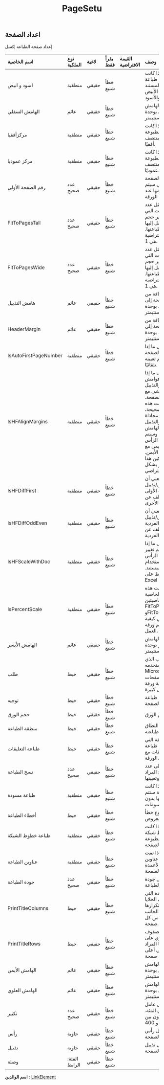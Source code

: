 ﻿---
title: PageSetu
second_title: Aspose.Cells Cloud Documen
type: docs
url: /ar/specification/model/pagesetup/
description: "Aspose.Cells مواصفات النموذج السحابي: PageSetup. تعامل بسهولة مع Excel ومستندات جداول البيانات الأخرى التي تحتوي على ميزات مثل الفتح والتوليد والتحرير والتقسيم والدمج والمقارنة والتحويل"
kwords: Excel, Office, جدول البيانات, Cloud REST API, PageSetup
weight: 50
---
## **اعداد الصفحة**

 إعداد صفحة الطباعة إكسل

| اسم الخاصية| نوع الملكية| لاغية| يقرأ فقط| القيمة الافتراضية| وصف|
|:- |:- |:- |:- |:- |:- |
| اسود و ابيض| منطقية| حقيقي| خطأ شنيع|| يمثل ما إذا كانت سيتم طباعة عناصر المستند باللونين الأبيض والأسود.|
| الهامش السفلي| عائم| حقيقي| خطأ شنيع|| يمثل حجم الهامش السفلي بوحدة السنتيمتر.|
| مركزأفقيا| منطقية| حقيقي| خطأ شنيع|| تمثيل ما إذا كانت الورقة مطبوعة في المنتصف أفقيًا.|
| مركز عموديا| منطقية| حقيقي| خطأ شنيع|| تمثل ما إذا كانت الورقة مطبوعة في المنتصف عموديًا.|
| رقم الصفحة الأولى| عدد صحيح| حقيقي| خطأ شنيع|| يمثل رقم الصفحة الأولى التي سيتم استخدامها عند طباعة هذه الورقة.|
| FitToPagesTall| عدد صحيح| حقيقي| خطأ شنيع||يمثل عدد الصفحات التي سيتم تغيير حجم ورقة العمل إليها عند طباعتها. القيمة الافتراضية هي 1.|
| FitToPagesWide| عدد صحيح| حقيقي| خطأ شنيع|| يمثل عدد الصفحات التي سيتم تغيير حجم ورقة العمل إليها عند طباعتها. القيمة الافتراضية هي 1.|
| هامش التذييل| عائم| حقيقي| خطأ شنيع|| يمثل المسافة من أسفل الصفحة إلى التذييل بوحدة السنتيمتر.|
| HeaderMargin| عائم| حقيقي| خطأ شنيع|| يمثل المسافة من أعلى الصفحة إلى الرأس، بوحدة السنتيمتر.|
| IsAutoFirstPageNumber| منطقية| حقيقي| خطأ شنيع|| يشير إلى ما إذا كان رقم الصفحة الأول قد تم تعيينه تلقائيًا.|
| IsHFAlignMargins| منطقية| حقيقي| خطأ شنيع|| يشير إلى ما إذا كانت هوامش الرأس والتذييل تتماشى مع هوامش الصفحة. إذا كانت هذه الخاصية صحيحة، فسيتم محاذاة الرأس والتذييل الأيسر مع الهامش الأيسر، وسيتم محاذاة الرأس والتذييل الأيمن مع الهامش الأيمن. يتم تمكين هذا الخيار بشكل افتراضي.|
|IsHFDiffFirst| منطقية| حقيقي| خطأ شنيع|| صحيح يعني أن رأس/تذييل الصفحة الأولى يختلف عن الصفحات الأخرى.|
| IsHFDiffOddEven| منطقية| حقيقي| خطأ شنيع|| صحيح يعني أن رأس/تذييل الصفحات الفردية يختلف عن الصفحات الفردية.|
| IsHFScaleWithDoc| منطقية| حقيقي| خطأ شنيع|| يشير إلى ما إذا كان سيتم تغيير حجم الرأس والتذييل باستخدام مقياس المستند. ينطبق فقط على Excel 2007.|
| IsPercentScale| منطقية| حقيقي| خطأ شنيع|| إذا كانت هذه الخاصية False، فإن الخاصيتين FitToPagesWide وFitToPagesTall تتحكمان في كيفية تغيير حجم ورقة العمل.|
| الهامش الأيسر| عائم| حقيقي| خطأ شنيع|| يمثل حجم الهامش الأيسر بوحدة السنتيمتر.|
| طلب| خيط| حقيقي| خطأ شنيع|| يمثل الترتيب الذي يستخدمه Microsoft Excel لترقيم الصفحات عند طباعة ورقة عمل كبيرة.|
| توجيه| خيط| حقيقي| خطأ شنيع|| يمثل اتجاه طباعة الصفحة.|
| حجم الورق| خيط| حقيقي| خطأ شنيع|| يمثل حجم الورق.|
| منطقة الطباعة| خيط| حقيقي| خطأ شنيع|| يمثل النطاق المراد طباعته.|
| طباعة التعليقات| خيط| حقيقي| خطأ شنيع|| يمثل الطريقة التي تتم بها طباعة التعليقات مع الورقة.|
| نسخ الطباعة| عدد صحيح| حقيقي| خطأ شنيع||الحصول على عدد النسخ المراد طباعتها وتعيينها.|
| طباعة مسودة| منطقية| حقيقي| خطأ شنيع|| يمثل ما إذا كانت الورقة ستتم طباعتها بدون رسومات.|
| أخطاء الطباعة| خيط| حقيقي| خطأ شنيع|| يحدد نوع خطأ الطباعة المعروض.|
| طباعة خطوط الشبكة| منطقية| حقيقي| خطأ شنيع|| يمثل ما إذا كانت خطوط شبكة الخلايا مطبوعة على الصفحة.|
| عناوين الطباعة| منطقية| حقيقي| خطأ شنيع|| يمثل ما إذا تمت طباعة عناوين الصفوف والأعمدة مع هذه الصفحة.|
| جودة الطباعة| عدد صحيح| حقيقي| خطأ شنيع|| يمثل جودة الطباعة.|
| PrintTitleColumns| خيط| حقيقي| خطأ شنيع|| يمثل الأعمدة التي تحتوي على الخلايا المراد تكرارها على الجانب الأيسر من كل صفحة.|
| PrintTitleRows| خيط| حقيقي| خطأ شنيع|| يمثل الصفوف التي تحتوي على الخلايا المراد تكرارها في أعلى كل صفحة.|
| الهامش الأيمن| عائم| حقيقي| خطأ شنيع|| يمثل حجم الهامش الأيمن بوحدة السنتيمتر.|
| الهامش العلوي| عائم| حقيقي| خطأ شنيع|| يمثل حجم الهامش العلوي بوحدة السنتيمتر.|
| تكبير| عدد صحيح| حقيقي| خطأ شنيع|| يمثل عامل التحجيم في المئة. يجب أن يكون بين 10 و 400.|
| رأس| حاوية| حقيقي| خطأ شنيع|| يمثل رأس الصفحة.|
| تذييل| حاوية| حقيقي| خطأ شنيع||يمثل تذييل الصفحة.|
| وصلة| الفئة: الرابط| حقيقي| خطأ شنيع|||

**اسم الوالدين** : [LinkElement](/specification/model/linkelement)

